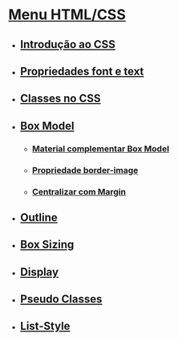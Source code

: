 

# [Menu HTML/CSS](../readme-HTML.md)

- ## [Introdução ao CSS](introducao-CSS.md)

- ## [Propriedades font e text](propriedades_fonte-text.md)

- ## [Classes no CSS](classCSS.md)

- ## [Box Model](box-model.md)
    - ### [Material complementar Box Model](box-model_material-complementar.md)
    - ### [Propriedade border-image](border-image.md)
    - ### [Centralizar com Margin](centralizar_com-margin.md)

- ## [Outline](outline.md)

- ## [Box Sizing](box-sizing.md)

- ## [Display](display.md)

- ## [Pseudo Classes](pseudo-classes-links.md)

- ## [List-Style](list-style.md)
